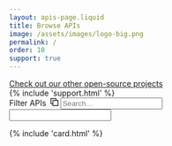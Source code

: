 ```yaml
---
layout: apis-page.liquid
title: Browse APIs
image: /assets/images/logo-big.png
permalink: /
order: 10
support: true
---
```

<a href="/projects" class="banner about-banner">
   Check out our other open-source projects
</a>
<div class="browse-apis container">
  {% include 'support.html' %}
  <!-- search -->
  <div id="search" class="row">
    <div class="field col-md-6 col-md-offset-3">
      <label for="search">Filter <span id="numAPIs"></span> APIs&nbsp;
        <span id="btnCopy" class="hidden"><svg xmlns="http://www.w3.org/2000/svg" viewBox="0 0 24 24" style="height:1em;width:1em;"><title>Copy search link to clipboard</title><path d="M18 6v-6h-18v18h6v6h18v-18h-6zm-12 10h-4v-14h14v4h-10v10zm16 6h-14v-14h14v14z"></path></svg></span>
      </label>
      <input id="search-input" name="search" type="search" placeholder="Search…" required/>
    </div>
  </div>
  <input class="hidden" id="txtCopy"/>

  <section id="apis-list" class="cards"></section>
</div>

{% include 'card.html' %}

<script src="https://cdnjs.cloudflare.com/ajax/libs/jquery/2.2.4/jquery.min.js"></script>
<script type="module">

  import * as apis from "./assets/javascript/apis.js";

  $(document).ready(function(){
    $.ajax({
      type: "GET",
      url: "https://api.apis.guru/v2/metrics.json",
      dataType: 'json',
      cache: true,
      success: function (data) {
        $('#numAPIs').text(data.numAPIs.toLocaleString());
      }
    });
    apis.loadAPIs();
  });
</script>
